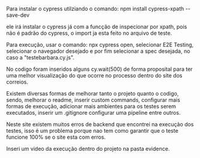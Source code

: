 Para instalar o cypress utilziando o comando:
npm install cypress-xpath --save-dev

ele irá instalar o cypress já com a funcção de inspecionar por xpath, pois não é padrão do cypress, o import ja esta feito no arquivo de teste.

Para execução, usar o comando:
npx cypress open, selecionar E2E Testing, selecionar o navegador desejado e por fim selecionar a spec desejada, no caso a "testebarbara.cy.js".

No codigo foram inseridos alguns cy.wait(500) de forma proposital para ter uma melhor visualização do que ocorre no processo dentro do site dos correios.

Existem diversas formas de melhorar tanto o projeto quanto o codigo, sendo, melhorar o readme, inserir custom commands, configurar mais formas de execução, adicionar mais ambientes para os testes serem executados, inserir um .gitignore configurar uma pipeline entre outros.

Neste site existem muitos erros de backend que encontrei na execução dos testes, isso é um problema porque nao tem como garantir que o teste funcione 100% se o site esta com erros.

Inseri um video da execução dentro do projeto na pasta evidence.
